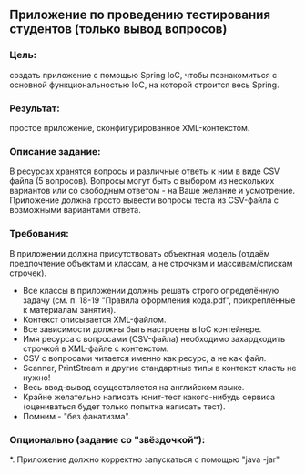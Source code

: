 ## Приложение по проведению тестирования студентов (только вывод вопросов)

### Цель:
создать приложение с помощью Spring IoC, чтобы познакомиться с основной функциональностью IoC, на которой строится весь Spring. 

### Результат: 
простое приложение, сконфигурированное XML-контекстом.

### Описание задание:
В ресурсах хранятся вопросы и различные ответы к ним в виде CSV файла (5 вопросов). 
Вопросы могут быть с выбором из нескольких вариантов или со свободным ответом - на Ваше желание и усмотрение. 
Приложение должна просто вывести вопросы теста из CSV-файла с возможными вариантами ответа.

### Требования: 
В приложении должна присутствовать объектная модель (отдаём предпочтение объектам и классам, а не строчкам и массивам/спискам строчек).

- Все классы в приложении должны решать строго определённую задачу (см. п. 18-19 "Правила оформления кода.pdf", прикреплённые к материалам занятия).
- Контекст описывается XML-файлом.
- Все зависимости должны быть настроены в IoC контейнере.
- Имя ресурса с вопросами (CSV-файла) необходимо захардкодить строчкой в XML-файле с контекстом.
- CSV с вопросами читается именно как ресурс, а не как файл.
- Scanner, PrintStream и другие стандартные типы в контекст класть не нужно!
- Весь ввод-вывод осуществляется на английском языке.
- Крайне желательно написать юнит-тест какого-нибудь сервиса (оцениваться будет только попытка написать тест).
- Помним - "без фанатизма".

### Опционально (задание со "звёздочкой"):
*. Приложение должно корректно запускаться с помощью "java -jar"
